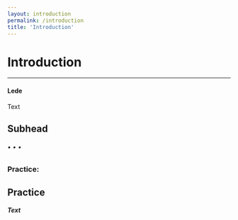 ```yaml
---
layout: introduction
permalink: /introduction
title: 'Introduction'
---
```


# Introduction

***

#### Lede

Text

## Subhead

###### • • •

### Practice:

## Practice<br/>
##### Text


